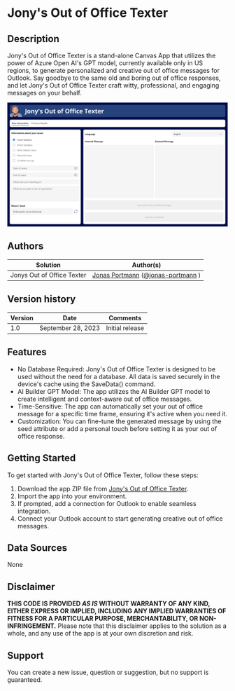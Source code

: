 # Jony's Out of Office Texter

## Description

Jony's Out of Office Texter is a stand-alone Canvas App that utilizes the power of Azure Open AI's GPT model, currently available only in US regions, to generate personalized and creative out of office messages for Outlook. Say goodbye to the same old and boring out of office responses, and let Jony's Out of Office Texter craft witty, professional, and engaging messages on your behalf.

![Preview](./preview.png)  


## Authors

Solution|Author(s)
--------|---------
Jonys Out of Office Texter | [Jonas Portmann](https://github.com/mangescom) ([@jonas-portmann](https://www.linkedin.com/in/jonas-portmann/) )

## Version history

Version|Date|Comments
-------|----|--------
1.0|September 28, 2023|Initial release


## Features

* No Database Required: Jony's Out of Office Texter is designed to be used without the need for a database. All data is saved securely in the device's cache using the SaveData() command.
* AI Builder GPT Model: The app utilizes the AI Builder GPT model to create intelligent and context-aware out of office messages.
* Time-Sensitive: The app can automatically set your out of office message for a specific time frame, ensuring it's active when you need it.
* Customization: You can fine-tune the generated message by using the seed attribute or add a personal touch before setting it as your out of office response.

## Getting Started
To get started with Jony's Out of Office Texter, follow these steps:

1.	Download the app ZIP file from [Jony's Out of Office Texter](https://github.com/jony-oof-texter/releases).
2.	Import the app into your environment.
3.	If prompted, add a connection for Outlook to enable seamless integration.
4.	Connect your Outlook account to start generating creative out of office messages.


## Data Sources
 
None


## Disclaimer

**THIS CODE IS PROVIDED *AS IS* WITHOUT WARRANTY OF ANY KIND, EITHER EXPRESS OR IMPLIED, INCLUDING ANY IMPLIED WARRANTIES OF FITNESS FOR A PARTICULAR PURPOSE, MERCHANTABILITY, OR NON-INFRINGEMENT.**
Please note that this disclaimer applies to the solution as a whole, and any use of the app is at your own discretion and risk.

## Support

You can create a new issue, question or suggestion, but no support is guaranteed.